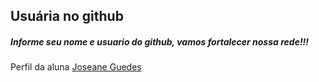 ## Usuária no github

##### Informe  seu nome e usuario do github, vamos fortalecer nossa rede!!!

Perfil da aluna [Joseane Guedes](https://github.com/Joseane-Guedes)


